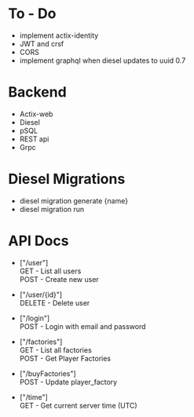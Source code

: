 # To - Do

- implement actix-identity
- JWT and crsf
- CORS
- implement graphql when diesel updates to uuid 0.7

# Backend

- Actix-web
- Diesel
- pSQL
- REST api
- Grpc

# Diesel Migrations

- diesel migration generate {name}
- diesel migration run

# API Docs

- ["/user"]  
  GET - List all users  
  POST - Create new user

- ["/user/{id}"]  
  DELETE - Delete user

- ["/login"]  
  POST - Login with email and password

- ["/factories"]  
  GET - List all factories  
  POST - Get Player Factories

- ["/buyFactories"]  
  POST - Update player_factory

- ["/time"]  
  GET - Get current server time (UTC)
